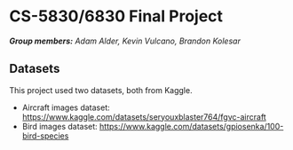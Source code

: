 # CS-5830/6830 Final Project

_**Group members:** Adam Alder, Kevin Vulcano, Brandon Kolesar_

## Datasets

This project used two datasets, both from Kaggle.

* Aircraft images dataset: https://www.kaggle.com/datasets/seryouxblaster764/fgvc-aircraft
* Bird images dataset: https://www.kaggle.com/datasets/gpiosenka/100-bird-species
